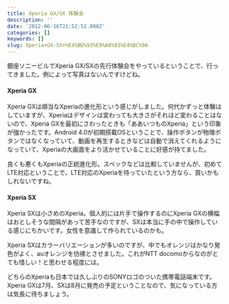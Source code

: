 ```yaml
---
title: Xperia GX/SX 体験会
description: ''
date: '2012-06-16T21:52:52.000Z'
categories: []
keywords: []
slug: Xperia+GX-SX+%E4%BD%93%E9%A8%93%E4%BC%9A
---
```

銀座ソニービルでXperia GX/SXの先行体験会をやっているということで、行ってきました。例によって写真はないんですけどね。

#### Xperia GX

Xperia GXは順当なXperiaの進化形という感じがしました。何代かずっと体験はしていますが、Xperiaはデザインは変わっても大きさがそれほど変わることはないので、Xperia GXを最初にさわったときも「ああいつものXperia」という印象が強かったです。Android 4.0が初期搭載OSということで、操作ボタンが物理ボタンではなくなっていて、動画を再生するときなどは自動で消えてくれるようになっていて、Xperiaの大画面をより活かせていることに好感が持てました。  
  
良くも悪くもXperiaの正統進化形。スペックなどは比較していませんが、初めてLTE対応ということで、LTE対応のXperiaを待っていたという方なら、買いかもしれないですね。

#### Xperia SX

Xperia SXは小さめのXperia。個人的には片手で操作するのにXperia GXの横幅はおとしそうな間隔があって苦手なのですが、SXは本当に手の中で操作している感じにちかいです。女性を意識して作られているのかも。  
  
Xperia SXはカラーバリエーションが多いのですが、中でもオレンジはかなり発色がよく、auオレンジを彷彿とさせました。これがNTT docomoからなのがとても惜しい！と思わせる程度には。

どちらのXperiaも日本では久しぶりのSONYロゴのついた携帯電話端末です。Xperia GXは7月、SXは8月に発売の予定ということなので、気になっている方は気長に待ちましょう。